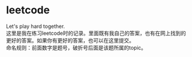 # leetcode
Let's play hard together.</br>
这里是我在练习leetcode时的记录。里面既有我自己的答案，也有在网上找到的更好的答案。如果你有更好的答案，也可以在这里提交。</br>
命名规则：前面数字是题号，破折号后面是该题所属的topic。</br>


